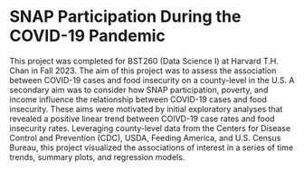 # SNAP Participation During the COVID-19 Pandemic

This project was completed for BST260 (Data Science I) at Harvard T.H. Chan in Fall 2023. The aim of this project was to assess the association between COVID-19 cases and food insecurity on a county-level in the U.S. A secondary aim was to consider how SNAP participation, poverty, and income influence the relationship between COVID-19 cases and food insecurity. These aims were motivated by initial exploratory analyses that revealed a positive linear trend between COIVD-19 case rates and food insecurity rates. Leveraging county-level data from the Centers for Disease Control and Prevention (CDC), USDA, Feeding America, and U.S. Census Bureau, this project visualized the associations of interest in a series of time trends, summary plots, and regression models.
